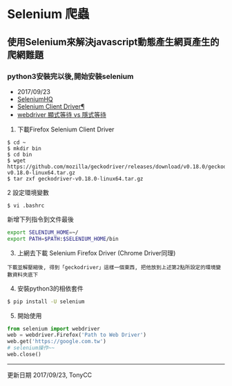 # Selenium 爬蟲

## 使用Selenium來解決javascript動態產生網頁產生的爬網難題

### python3安裝完以後,開始安裝selenium
- 2017/09/23
- [SeleniumHQ](http://www.seleniumhq.org/)
- [Selenium Client Driver¶](https://seleniumhq.github.io/selenium/docs/api/py/)
- [webdriver 顯式等待 vs 隱式等待](https://selenium-python-zh.readthedocs.io/en/latest/waits.html)


1. 下載Firefox Selenium Client Driver
```
$ cd ~
$ mkdir bin
$ cd bin
$ wget https://github.com/mozilla/geckodriver/releases/download/v0.18.0/geckodriver-v0.18.0-linux64.tar.gz
$ tar zxf geckodriver-v0.18.0-linux64.tar.gz
```
2 設定環境變數
```
$ vi .bashrc
```

新增下列指令到文件最後
```sh
export SELENIUM_HOME=~/
export PATH=$PATH:$SELENIUM_HOME/bin
```

3. 上網去下載 Selenium Firefox Driver (Chrome Driver同理)

```
下載並解壓縮後, 得到「geckodriver」這樣一個東西, 把他放到上述第2點所設定的環境變數資料夾底下
```

4. 安裝python3的相依套件
```sh
$ pip install -U selenium
```


5. 開始使用
```python
from selenium import webdriver
web = webdriver.Firefox('Path to Web Driver')
web.get('https://google.com.tw')
# selenium操作~~
web.close()
```

---
更新日期 2017/09/23, TonyCC

